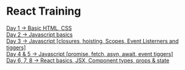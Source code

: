 <h1>React Training</h1>
<a href="day_1">Day 1 -> Basic HTML, CSS</a><br>
<a href="day_2">Day 2 -> Javascript basics</a><br>
<a href="day_3">Day 3 -> Javascript [closures, hoisting, Scopes, Event Listerners and tiggers]</a><br>
<a href="day_4&5">Day 4 & 5 -> Javascript [promise, fetch, asyn, await, event tiggers]</a><br>
<a href="todo">Day 6, 7, 8 -> React basics, JSX, Component types, props & state </a>
